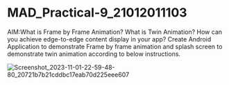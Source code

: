 # MAD_Practical-9_21012011103

AIM:What is Frame by Frame Animation? What is Twin Animation? How can you achieve edge-to-edge content display in your app? Create Android Application to demonstrate Frame by frame animation and splash screen to demonstrate twin animation according to below instructions.


![Screenshot_2023-11-01-22-59-48-80_20721b7b21cddbc17eab70d225eee607](https://github.com/Rohan3429/MAD_Practical-9_21012011103/assets/98172369/a37e9031-6ffb-44d3-9109-f4658b04c74f)
